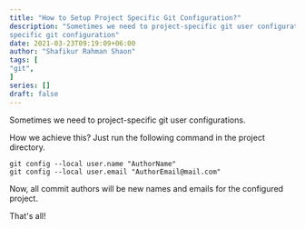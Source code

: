 ```yaml
---
title: "How to Setup Project Specific Git Configuration?"
description: "Sometimes we need to project-specific git user configurations. Follow the instructions to setup project
specific git configuration"
date: 2021-03-23T09:19:09+06:00
author: "Shafikur Rahman Shaon"
tags: [
"git",
]
series: []
draft: false
---
```


Sometimes we need to project-specific git user configurations.

How we achieve this?
Just run the following command in the project directory.

```
git config --local user.name "AuthorName" 
git config --local user.email "AuthorEmail@mail.com" 
```

Now, all commit authors will be new names and emails for the configured project.

That's all!

